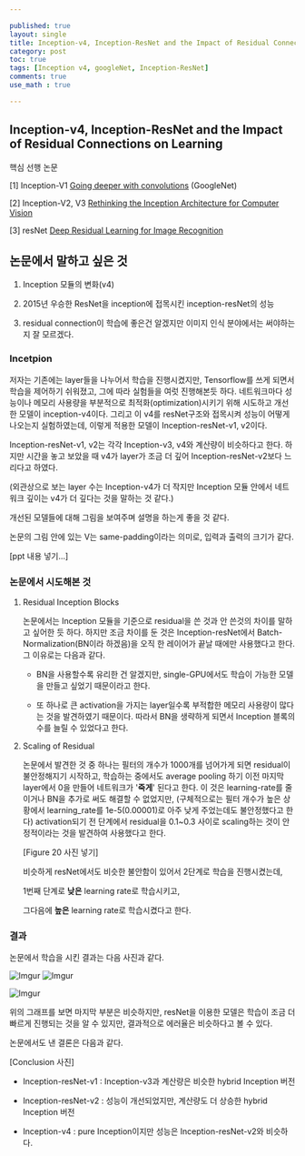 ```yaml
---

published: true
layout: single
title: Inception-v4, Inception-ResNet and the Impact of Residual Connections on Learning
category: post
toc: true
tags: [Inception v4, googleNet, Inception-ResNet]
comments: true
use_math : true

---
```


## Inception-v4, Inception-ResNet and the Impact of Residual Connections on Learning

핵심 선행 논문

[1] Inception-V1
[Going deeper with convolutions](https://arxiv.org/pdf/1409.4842.pdf) (GoogleNet)

[2] Inception-V2, V3 [Rethinking
 the Inception Architecture for Computer Vision](https://arxiv.org/pdf/1512.00567.pdf)

[3] resNet
[Deep Residual Learning for Image Recognition](https://arxiv.org/pdf/1512.03385.pdf)

## 논문에서 말하고 싶은 것

1. Inception 모듈의 변화(v4)

2. 2015년 우승한 ResNet을 inception에 접목시킨 inception-resNet의 성능

3. residual connection이 학습에 좋은건 알겠지만 이미지 인식 분야에서는 써야하는 지 잘 모르겠다.

### Incetpion

저자는 기존에는 layer들을 나누어서 학습을 진행시켰지만, Tensorflow를 쓰게 되면서 학습을 제어하기 쉬워졌고, 그에 따라 실험들을 여럿 진행해본듯 하다.
네트워크마다 성능이나 메모리 사용량을 부분적으로 최적화(optimization)시키기 위해 시도하고 개선한 모델이 inception-v4이다.
그리고 이 v4를 resNet구조와 접목시켜 성능이 어떻게 나오는지 실험하였는데,
이렇게 적용한 모델이 Inception-resNet-v1, v2이다.

Inception-resNet-v1, v2는 각각 Inception-v3, v4와
계산량이 비슷하다고 한다. 하지만 시간을 놓고 보았을 때 v4가 layer가 조금 더 깊어 Inception-resNet-v2보다 느리다고 하였다.

(외관상으로 보는 layer 수는 Inception-v4가 더 작지만 Inception 모듈 안에서
네트워크 깊이는 v4가 더 깊다는 것을 말하는 것 같다.)

개선된 모델들에 대해 그림을 보여주며 설명을 하는게 좋을 것 같다.

논문의 그림 안에 있는 V는 same-padding이라는 의미로, 입력과 출력의 크기가 같다.

[ppt 내용 넣기...]

### 논문에서 시도해본 것

1. Residual Inception Blocks

    논문에서는 Inception 모듈을 기준으로 residual을 쓴 것과 안 쓴것의 차이를 말하고 싶어한 듯 하다. 하지만 조금 차이를 둔 것은 Inception-resNet에서 Batch-Normalization(BN이라 하겠음)을 오직 한 레이어가 끝날 때에만 사용했다고 한다. 그 이유로는 다음과 같다.

    * BN을 사용할수록 유리한 건 알겠지만, single-GPU에서도 학습이 가능한 모델을 만들고 싶었기 때문이라고 한다.

    * 또 하나로 큰 activation을 가지는 layer일수록 부적합한 메모리 사용량이 많다는 것을 발견하였기 때문이다. 따라서 BN을 생략하게 되면서 Inception 블록의 수를 늘릴 수 있었다고 한다.

2. Scaling of Residual

    논문에서 발견한 것 중 하나는 필터의 개수가 1000개를 넘어가게 되면 residual이 불안정해지기 시작하고,
    학습하는 중에서도 average pooling 하기 이전 마지막 layer에서 0을 만들어 네트워크가 '**죽게**' 된다고 한다.
    이 것은 learning-rate를 줄이거나 BN을 추가로 써도 해결할 수 없었지만,
    (구체적으로는 필터 개수가 높은 상황에서 learning_rate를 1e-5(0.00001)로 아주 낮게 주었는데도 불안정했다고 한다)
    activation되기 전 단계에서 residual을 0.1~0.3 사이로 scaling하는 것이 안정적이라는 것을 발견하여 사용했다고 한다.

    [Figure 20 사진 넣기]

    비슷하게 resNet에서도 비슷한 불안함이 있어서 2단계로 학습을 진행시켰는데,

    1번째 단계로 **낮은** learning rate로 학습시키고,

    그다음에 **높은** learning rate로 학습시켰다고 한다.

### 결과

논문에서 학습을 시킨 결과는 다음 사진과 같다.

![Imgur](https://i.imgur.com/OrPLSqc.png)
![Imgur](https://i.imgur.com/rr4A1hl.png)

![Imgur](https://i.imgur.com/41Z5x6x.png)

위의 그래프를 보면 마지막 부분은 비슷하지만, resNet을 이용한 모델은 학습이 조금 더 빠르게 진행되는 것을 알 수 있지만, 결과적으로 에러율은 비슷하다고 볼 수 있다.

논문에서도 낸 결론은 다음과 같다.

[Conclusion 사진]

* Inception-resNet-v1 : Inception-v3과 계산량은 비슷한 hybrid Inception 버전

* Inception-resNet-v2 : 성능이 개선되었지만, 계산량도 더 상승한 hybrid Inception 버전

* Inception-v4 : pure Inception이지만 성능은 Inception-resNet-v2와 비슷하다.